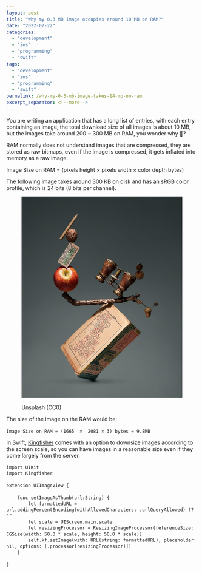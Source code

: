 ```yaml
---
layout: post
title: "Why my 0.3 MB image occupies around 10 MB on RAM?"
date: "2022-02-22"
categories: 
  - "development"
  - "ios"
  - "programming"
  - "swift"
tags: 
  - "development"
  - "ios"
  - "programming"
  - "swift"
permalink: /why-my-0-3-mb-image-takes-14-mb-on-ram
excerpt_separator: <!--more-->
---
```


You are writing an application that has a long list of entries, with each entry containing an image, the total download size of all images is about 10 MB, but the images take around 200 ~ 300 MB on RAM, you wonder why 🧐?  
<!--more-->

RAM normally does not understand images that are compressed, they are stored as raw bitmaps, even if the image is compressed, it gets inflated into memory as a raw image.  
  
Image Size on RAM = (pixels height × pixels width × color depth bytes)  
  
The following image takes around 300 KB on disk and has an sRGB color profile, which is 24 bits (8 bits per channel).`   `

<figure>

![](images/photo-1629820684221-d36e61748dc9-819x1024.jpeg)

<figcaption>

Unsplash (CC0)

</figcaption>

</figure>

The size of the image on the RAM would be:

`Image Size on RAM = (1665  ×  2081 × 3) bytes = 9.8MB`

In Swift, [Kingfisher](https://github.com/onevcat/Kingfisher "Kingfisher") comes with an option to downsize images according to the screen scale, so you can have images in a reasonable size even if they come largely from the server.

```
import UIKit
import Kingfisher

extension UIImageView {
    
    func setImageAsThumb(url:String) {
        let formattedURL = url.addingPercentEncoding(withAllowedCharacters: .urlQueryAllowed) ?? ""
        let scale = UIScreen.main.scale
        let resizingProcessor = ResizingImageProcessor(referenceSize: CGSize(width: 50.0 * scale, height: 50.0 * scale))
        self.kf.setImage(with: URL(string: formattedURL), placeholder: nil, options: [.processor(resizingProcessor)])
    }

}
```
